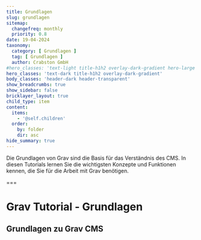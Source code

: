```yaml
---
title: Grundlagen
slug: grundlagen
sitemap:
  changefreq: monthly
  priority: 0.8
date: 19-04-2024
taxonomy:
  category: [ Grundlagen ]
  tag: [ Grundlagen ]
  author: Crabston GmbH
#hero_classes: 'text-light title-h1h2 overlay-dark-gradient hero-large parallax'
hero_classes: 'text-dark title-h1h2 overlay-dark-gradient'
body_classes: 'header-dark header-transparent'
show_breadcrumbs: true
show_sidebar: false
bricklayer_layout: true
child_type: item
content:
  items:
    - '@self.children'
  order:
    by: folder
    dir: asc
hide_summary: true
---
```


Die Grundlagen von Grav sind die Basis für das Verständnis des CMS. In diesen Tutorials lernen Sie die wichtigsten Konzepte und Funktionen kennen, die Sie für die Arbeit mit Grav benötigen.

===

# Grav Tutorial - Grundlagen
## Grundlagen zu Grav CMS
